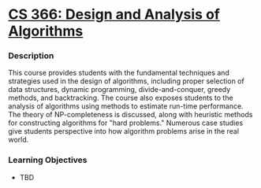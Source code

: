 # [CS 366: Design and Analysis of Algorithms](https://wne.smartcatalogiq.com/en/2019-2020/Catalogue/Undergraduate-Courses/CS-COMPUTER-SCIENCE/300/CS-366)
### Description
This course provides students with the fundamental techniques and strategies used in the design of algorithms, including proper selection of data structures, dynamic programming, divide-and-conquer, greedy methods, and backtracking. The course also exposes students to the analysis of algorithms using methods to estimate run-time performance. The theory of NP-completeness is discussed, along with heuristic methods for constructing algorithms for "hard problems." Numerous case studies give students perspective into how algorithm problems arise in the real world.
### Learning Objectives
- TBD